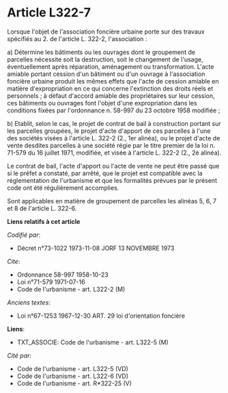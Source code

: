 # Article L322-7

Lorsque l'objet de l'association foncière urbaine porte sur des travaux spécifiés au 2. de l'article L. 322-2,
l'association :

a) Détermine les bâtiments ou les ouvrages dont le groupement de parcelles nécessite soit la destruction, soit le changement
de l'usage, éventuellement après réparation, aménagement ou transformation. L'acte amiable portant cession d'un bâtiment ou
d'un ouvrage à l'association foncière urbaine produit les mêmes effets que l'acte de cession amiable en matière
d'expropriation en ce qui concerne l'extinction des droits réels et personnels ; à défaut d'accord amiable des propriétaires
sur leur cession, ces bâtiments ou ouvrages font l'objet d'une expropriation dans les conditions fixées par l'ordonnance n.
58-997 du 23 octobre 1958 modifiée ;

b) Etablit, selon le cas, le projet de contrat de bail à construction portant sur les parcelles groupées, le projet d'acte
d'apport de ces parcelles à l'une des sociétés visées à l'article L. 322-2 (2., 1er alinéa), ou le projet d'acte de vente
desdites parcelles à une société régie par le titre premier de la loi n. 71-579 du 16 juillet 1971, modifiée, et visée à
l'article L. 322-2 (2., 2è alinéa).

Le contrat de bail, l'acte d'apport ou l'acte de vente ne peut être passé que si le préfet a constaté, par arrêté, que le
projet est compatible avec la réglementation de l'urbanisme et que les formalités prévues par le présent code ont été
régulièrement accomplies.

Sont applicables en matière de groupement de parcelles les alinéas 5, 6, 7 et 8 de l'article L. 322-6.

**Liens relatifs à cet article**

_Codifié par_:

  - Décret n°73-1022 1973-11-08 JORF 13 NOVEMBRE 1973

_Cite_:

  - Ordonnance 58-997 1958-10-23
  - Loi n°71-579 1971-07-16
  - Code de l'urbanisme - art. L322-2 (M)

_Anciens textes_:

  - Loi n°67-1253 1967-12-30 ART. 29 loi d'orientation foncière

**Liens**:

  - TXT_ASSOCIE: Code de l'urbanisme - art. L322-5 (M)

_Cité par_:

  - Code de l'urbanisme - art. L322-5 (VD)
  - Code de l'urbanisme - art. L322-6 (VD)
  - Code de l'urbanisme - art. R*322-25 (V)
